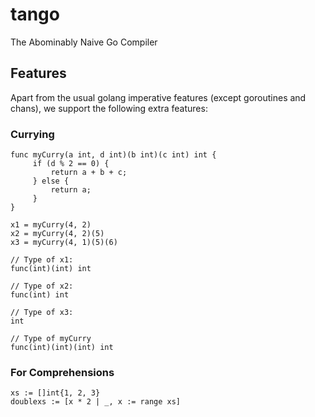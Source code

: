 # tango
The Abominably Naive Go Compiler

## Features

Apart from the usual golang imperative features
(except goroutines and chans), we support the following
extra features:

### Currying

```
func myCurry(a int, d int)(b int)(c int) int {
     if (d % 2 == 0) {
         return a + b + c;
     } else {
         return a;
     }
}

x1 = myCurry(4, 2)
x2 = myCurry(4, 2)(5)
x3 = myCurry(4, 1)(5)(6)

// Type of x1:
func(int)(int) int

// Type of x2:
func(int) int

// Type of x3:
int

// Type of myCurry
func(int)(int)(int) int
```

### For Comprehensions

```
xs := []int{1, 2, 3}
doublexs := [x * 2 | _, x := range xs]
```

